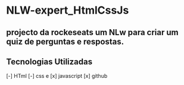 # NLW-expert_HtmlCssJs
## projecto da rockeseats um NLw para criar um quiz de perguntas e respostas.
## Tecnologias Utilizadas 
[-] HTml 
[-] css e 
[x] javascript
[x] github

